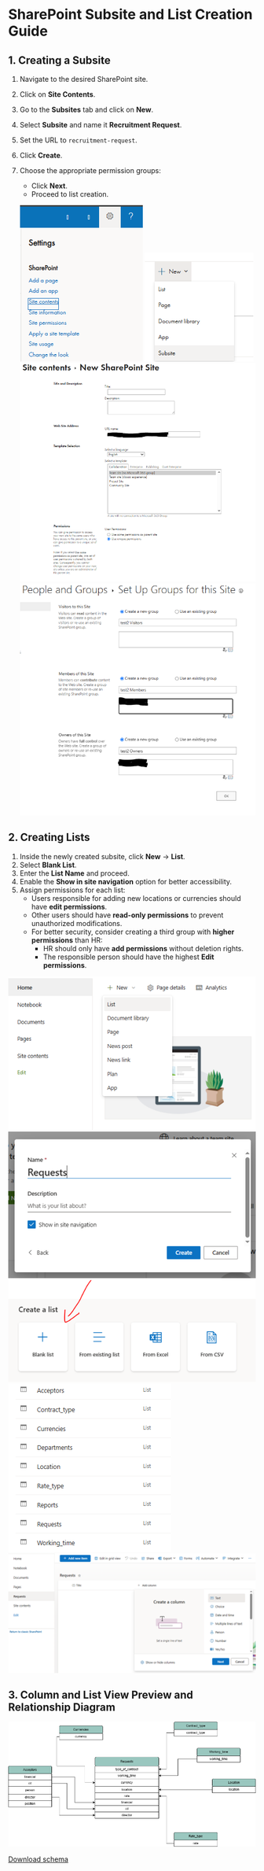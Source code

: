 # SharePoint Subsite and List Creation Guide

## 1. Creating a Subsite

1. Navigate to the desired SharePoint site.
2. Click on **Site Contents**.
3. Go to the **Subsites** tab and click on **New**.
4. Select **Subsite** and name it **Recruitment Request**.
5. Set the URL to `recruitment-request`.
6. Click **Create**.
7. Choose the appropriate permission groups:

   - Click **Next**.
   - Proceed to list creation.

   ![go to settings - site contents](photos/settings.png)
   ![new subsite](photos/new_subsite.png)
   ![new subsite - name,link](photos/subsite.png)
   ![adding groups](photos/subsite_groups.png)

## 2. Creating Lists

1. Inside the newly created subsite, click **New** → **List**.
2. Select **Blank List**.
3. Enter the **List Name** and proceed.
4. Enable the **Show in site navigation** option for better accessibility.
5. Assign permissions for each list:
   - Users responsible for adding new locations or currencies should have **edit permissions**.
   - Other users should have **read-only permissions** to prevent unauthorized modifications.
   - For better security, consider creating a third group with **higher permissions** than HR:
     - HR should only have **add permissions** without deletion rights.
     - The responsible person should have the highest **Edit permissions**.

![create new list](photos/create_new_list.png)
![list name](photos/type_list_name.png)
![select blank list](photos/blank_list.png)
![all lists](photos/lists.png)
![create columns](photos/create_column.png)

## 3. Column and List View Preview and Relationship Diagram

![lookup relation](photos/lookup_relationship.png)

[Download schema](../../../sharepoint/sharepoint_schema_overview.xlsx)
